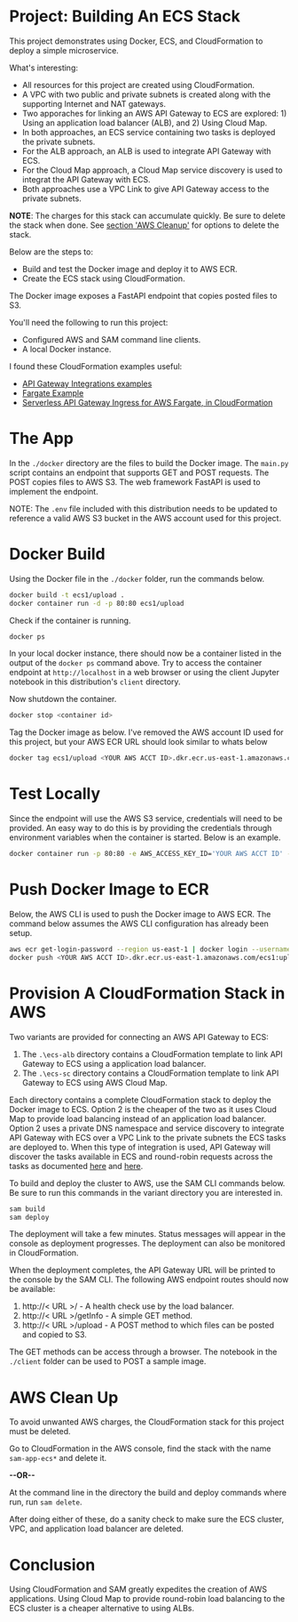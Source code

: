 # Project: Building An ECS Stack

This project demonstrates using Docker, ECS, and CloudFormation to deploy a simple microservice.

What's interesting:

* All resources for this project are created using CloudFormation.
* A VPC with two public and private subnets is created along with the supporting Internet and NAT gateways. 
* Two apporaches for linking an AWS API Gateway to ECS are explored: 1) Using an application load balancer (ALB), and 2) Using Cloud Map.
* In both approaches, an ECS service containing two tasks is deployed the private subnets.
* For the ALB approach, an ALB is used to integrate API Gateway with ECS.
* For the Cloud Map approach, a Cloud Map service discovery is used to integrat the API Gateway with ECS.
* Both approaches use a VPC Link to give API Gateway access to the private subnets.   

**NOTE**: The charges for this stack can accumulate quickly. Be sure to delete the stack when done. See [section 'AWS Cleanup'](#cleanup) for options to delete the stack.  

Below are the steps to:

- Build and test the Docker image and deploy it to AWS ECR.
- Create the ECS stack using CloudFormation.  

The Docker image exposes a FastAPI endpoint that copies posted files to S3.

You'll need the following to run this project:

- Configured AWS and SAM command line clients.
- A local Docker instance.

I found these CloudFormation examples useful:

- [API Gateway Integrations examples](https://github.com/aws-samples/aws-apigw-http-api-private--integrations) 
- [Fargate Example](https://containersonaws.com/pattern/sam-fargate)
- [Serverless API Gateway Ingress for AWS Fargate, in CloudFormation](https://containersonaws.com/pattern/api-gateway-fargate-cloudformation)

# The App

In the `./docker` directory are the files to build the Docker image. The `main.py` script contains an endpoint that supports GET and POST requests. The POST copies files to AWS S3. The web framework FastAPI is used to implement the endpoint.  

NOTE: The `.env` file included with this distribution needs to be updated to reference a valid AWS S3 bucket in the AWS account used for this project.

# Docker Build

Using the Docker file in the `./docker` folder, run the commands below. 

```bash
docker build -t ecs1/upload .
docker container run -d -p 80:80 ecs1/upload
```

Check if the container is running.

```bash
docker ps
```

In your local docker instance, there should now be a container listed in the output of the `docker ps` command above. Try to access the container endpoint at `http://localhost` in a web browser or using the client Jupyter notebook in this distribution's `client` directory. 

Now shutdown the container.

```bash
docker stop <container id>
```

Tag the Docker image as below. I've removed the AWS account ID used for this project, but your AWS ECR URL should look similar to whats below

```bash
docker tag ecs1/upload <YOUR AWS ACCT ID>.dkr.ecr.us-east-1.amazonaws.com/ecs1:upload
```

# Test Locally

Since the endpoint will use the AWS S3 service, credentials will need to be provided. An easy way to do this is by providing the credentials through environment variables when the container is started. Below is an example.

```bash
docker container run -p 80:80 -e AWS_ACCESS_KEY_ID='YOUR AWS ACCT ID' -e AWS_SECRET_ACCESS_KEY='YOUR AWS ACCT KEY' ecs1/upload  
```

# Push Docker Image to ECR

Below, the AWS CLI is used to push the Docker image to AWS ECR. The command below assumes the AWS CLI configuration has already been setup. 

```bash
aws ecr get-login-password --region us-east-1 | docker login --username AWS --password-stdin <YOUR ACCT ID>.dkr.ecr.us-east-1.amazonaws.com
docker push <YOUR AWS ACCT ID>.dkr.ecr.us-east-1.amazonaws.com/ecs1:upload
```

# Provision A CloudFormation Stack in AWS

Two variants are provided for connecting an AWS API Gateway to ECS:

1. The `.\ecs-alb` directory contains a CloudFormation template to link API Gateway to ECS using a application load balancer.
2. The `.\ecs-sc` directory contains a CloudFormation template to link API Gateway to ECS using AWS Cloud Map.

Each directory contains a complete CloudFormation stack to deploy the Docker image to ECS. Option 2 is the cheaper of the two as it uses Cloud Map to provide load balancing instead of an application load balancer. Option 2 uses a private DNS namespace and service discovery to integrate API Gateway with ECS over a VPC Link to the private subnets the ECS tasks are deployed to. When this type of integration is used, API Gateway will discover the tasks available in ECS and round-robin requests across the tasks as documented [here](https://docs.aws.amazon.com/AWSCloudFormation/latest/UserGuide/aws-resource-apigatewayv2-integration.html#cfn-apigatewayv2-integration-integrationuri) and [here](https://docs.aws.amazon.com/cloud-map/latest/api/API_DiscoverInstances.html).

To build and deploy the cluster to AWS, use the SAM CLI commands below. Be sure to run this commands in the variant directory you are interested in.

```bash
sam build
sam deploy
```

The deployment will take a few minutes. Status messages will appear in the console as deployment progresses. The deployment can also be monitored in CloudFormation.

When the deployment completes, the API Gateway URL will be printed to the console by the SAM CLI. The following AWS endpoint routes should now be available:

1. http://< URL >/ - A health check use by the load balancer.
1. http://< URL >/getInfo - A simple GET method.
1. http://< URL >/upload - A POST method to which files can be posted and copied to S3.   

The GET methods can be access through a browser. The notebook in the `./client` folder can be used to POST a sample image. 

# AWS Clean Up <a id='cleanup'></a>

To avoid unwanted AWS charges, the CloudFormation stack for this project must be deleted. 

Go to CloudFormation in the AWS console, find the stack with the name `sam-app-ecs*` and delete it.

**--OR--**

At the command line in the directory the build and deploy commands where run, run `sam delete`.

After doing either of these, do a sanity check to make sure the ECS cluster, VPC, and application load balancer are deleted.

# Conclusion

Using CloudFormation and SAM greatly expedites the creation of AWS applications. Using Cloud Map to provide round-robin load balancing to the ECS cluster is a cheaper alternative to using ALBs.
